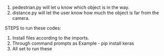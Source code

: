 1. pedestrian.py will let u know which object is in the way.
2. distance.py will let the user know how much the object is far from the camera.


STEPS to run these codes:
1. Install files according to the imports.
2. Through command prompts as Example - pip install keras
3. All set to run these
